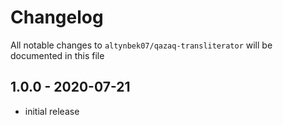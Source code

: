 # Changelog

All notable changes to `altynbek07/qazaq-transliterator` will be documented in this file

## 1.0.0 - 2020-07-21

-   initial release
